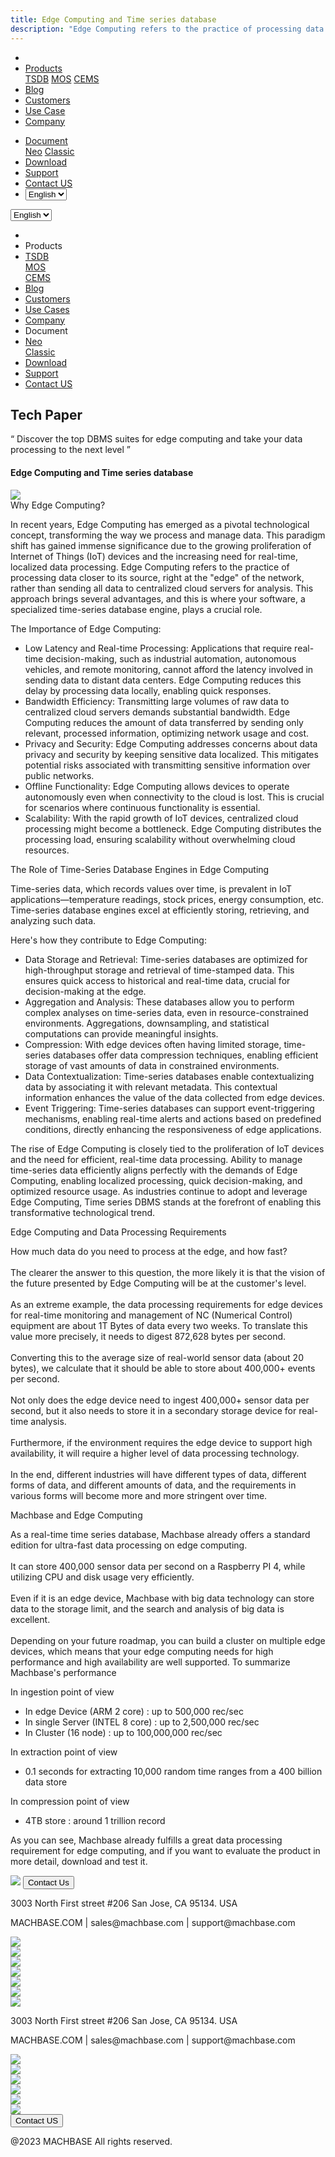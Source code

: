 ```yaml
---
title: Edge Computing and Time series database
description: "Edge Computing refers to the practice of processing data closer to its source, right at the edge of the network, rather than sending all data to centralized cloud servers for analysis."
---
```


<head>
  <link rel="stylesheet" type="text/css" href="../css/common.css" />
  <link rel="stylesheet" type="text/css" href="../css/style.css" />
</head>
<body>
  <nav>
    <div class="homepage-menu-wrap">
      <div class="menu-left">
        <ul class="menu-left-ul">
          <li class="menu-logo">
            <a href="/home"><img src="../img/logo_machbase.png" alt="" /></a>
          </li>
          <li class="menu-a products-menu-wrap" id="productsMenuWrap">
            <div>
              <a
                class="menu_active_border"
                id="menuActiveBorder"
                href="/home/tsdb"
                >Products</a
              >
              <div class="dropdown" id="dropdown">
                <a class="dropdown-link" href="/home/tsdb">TSDB</a>
                <a class="dropdown-link" href="/home/mos">MOS</a>
                <a
                  class="dropdown-link"
                  href="https://www.cems.ai/home-eng/"
                  target="_blank"
                  >CEMS</a
                >
              </div>
            </div>
          </li>
          <li class="menu-a"><a href="/home/blog">Blog</a></li>
          <li class="menu-a"><a href="/home/customers">Customers</a></li>
          <li class="menu-a"><a href="/home/usecase">Use Case</a></li>
          <li class="menu-a"><a href="/home/company">Company</a></li>
        </ul>
      </div>
      <div class="menu-right">
        <ul class="menu-right-ul">
          <li class="menu-a docs-menu-wrap" id="docsMenuWrap">
            <a href=""
              ><div>
                <a class="menu_active_border" id="menuActiveBorder" href=""
                  >Document</a
                >
                <div class="dropdown-docs" id="dropdownDocs">
                  <a class="dropdown-link" href="/neo">Neo</a>
                  <a class="dropdown-link" href="/dbms">Classic</a>
                </div>
              </div></a
            >
          </li>
          <li class="menu-a"><a href="/home/download">Download</a></li>
          <li class="menu-a">
            <a href="https://support.machbase.com/hc/en-us">Support</a>
          </li>
          <li class="menu-a"><a href="/home/contactus">Contact US</a></li>
          <li class="menu-a">
            <select id="languageSelector" onchange="changeLanguage()">
              <option value="en">English</option>
              <option value="kr">한국어</option>
            </select>
          </li>
        </ul>
      </div>
    </div>
  </nav>
  <nav class="tablet-menu-wrap">
    <a href="/kr/home"><img src="../img/logo_machbase.png" alt="" /></a>
    <div class="hamberger-right">
      <select id="languageSelector2" onchange="changeLanguage2()">
        <option value="en">English</option>
        <option value="kr">한국어</option>
      </select>
      <div class="tablet-menu-icon">
        <div class="tablet-bar"></div>
        <div class="tablet-bar"></div>
        <div class="tablet-bar"></div>
      </div>
    </div>
    <div class="tablet-menu">
      <ul>
        <div class="tablet-menu-title">
          <a class="tablet-logo" href="/home"
            ><img src="../img/logo_machbase.png" alt=""
          /></a>
        </div>
        <li></li>
        <li class="products-toggle">Products</li>
        <li>
          <div class="products-content">
            <div class="products-sub"><a href="/home/tsdb">TSDB</a></div>
            <div class="products-num"><a href="/home/mos">MOS</a></div>
            <div class="products-cems">
              <a href="https://www.cems.ai/home-eng/" target="_blank">CEMS</a>
            </div>
          </div>
        </li>
        <li><a href="/home/blog">Blog</a></li>
        <li><a href="/home/customers">Customers</a></li>
        <li><a href="/home/usecase">Use Cases</a></li>
        <li><a href="/home/company">Company</a></li>
        <li class="docs-toggle">Document</li>
        <li>
          <div class="docs-content">
            <div class="docs-sub"><a href="/neo" target="_blank">Neo</a></div>
            <div class="docs-num">
              <a href="/dbms" target="_blank">Classic</a>
            </div>
          </div>
        </li>
        <li><a href="/home/download">Download</a></li>
        <li><a href="https://support.machbase.com/hc/en-us">Support</a></li>
        <li><a href="/home/download">Contact US</a></li>
      </ul>
    </div>
  </nav>
  <section class="product_sction0 section0">
    <div>
      <h2 class="sub_page_title">Tech Paper</h2>
      <p class="sub_page_titletext">
        “ Discover the top DBMS suites for edge computing and take your data
        processing to the next level ”
      </p>
    </div>
  </section>
  <section>
    <div class="tech-inner">
      <h4 class="sub_title main_margin_top">
        Edge Computing and Time series database
      </h4>
      <div class="bar"><img src="../img/bar.png" /></div>
      <div class="tech-contents">
        <div>
          <div class="tech-title">Why Edge Computing?</div>
          <p class="tech-contents-text">
            In recent years, Edge Computing has emerged as a pivotal
            technological concept, transforming the way we process and manage
            data. This paradigm shift has gained immense significance due to the
            growing proliferation of Internet of Things (IoT) devices and the
            increasing need for real-time, localized data processing. Edge
            Computing refers to the practice of processing data closer to its
            source, right at the "edge" of the network, rather than sending all
            data to centralized cloud servers for analysis. This approach brings
            several advantages, and this is where your software, a specialized
            time-series database engine, plays a crucial role.
          </p>
          <p class="tech-contents-title">The Importance of Edge Computing:</p>
          <ul class="tech-ul">
            <li>
              Low Latency and Real-time Processing: Applications that require
              real-time decision-making, such as industrial automation,
              autonomous vehicles, and remote monitoring, cannot afford the
              latency involved in sending data to distant data centers. Edge
              Computing reduces this delay by processing data locally, enabling
              quick responses.
            </li>
            <li>
              Bandwidth Efficiency: Transmitting large volumes of raw data to
              centralized cloud servers demands substantial bandwidth. Edge
              Computing reduces the amount of data transferred by sending only
              relevant, processed information, optimizing network usage and
              cost.
            </li>
            <li>
              Privacy and Security: Edge Computing addresses concerns about data
              privacy and security by keeping sensitive data localized. This
              mitigates potential risks associated with transmitting sensitive
              information over public networks.
            </li>
            <li>
              Offline Functionality: Edge Computing allows devices to operate
              autonomously even when connectivity to the cloud is lost. This is
              crucial for scenarios where continuous functionality is essential.
            </li>
            <li>
              Scalability: With the rapid growth of IoT devices, centralized
              cloud processing might become a bottleneck. Edge Computing
              distributes the processing load, ensuring scalability without
              overwhelming cloud resources.
            </li>
          </ul>
        </div>
        <div>
          <div class="tech-title">
            The Role of Time-Series Database Engines in Edge Computing
          </div>
          <p class="tech-contents-text">
            Time-series data, which records values over time, is prevalent in
            IoT applications—temperature readings, stock prices, energy
            consumption, etc. Time-series database engines excel at efficiently
            storing, retrieving, and analyzing such data.
          </p>
          <p class="tech-contents-title">
            Here's how they contribute to Edge Computing:
          </p>
          <ul class="tech-ul">
            <li>
              Data Storage and Retrieval: Time-series databases are optimized
              for high-throughput storage and retrieval of time-stamped data.
              This ensures quick access to historical and real-time data,
              crucial for decision-making at the edge.
            </li>
            <li>
              Aggregation and Analysis: These databases allow you to perform
              complex analyses on time-series data, even in resource-constrained
              environments. Aggregations, downsampling, and statistical
              computations can provide meaningful insights.
            </li>
            <li>
              Compression: With edge devices often having limited storage,
              time-series databases offer data compression techniques, enabling
              efficient storage of vast amounts of data in constrained
              environments.
            </li>
            <li>
              Data Contextualization: Time-series databases enable
              contextualizing data by associating it with relevant metadata.
              This contextual information enhances the value of the data
              collected from edge devices.
            </li>
            <li>
              Event Triggering: Time-series databases can support
              event-triggering mechanisms, enabling real-time alerts and actions
              based on predefined conditions, directly enhancing the
              responsiveness of edge applications.
            </li>
          </ul>
          <p class="tech-contents-text">
            The rise of Edge Computing is closely tied to the proliferation of
            IoT devices and the need for efficient, real-time data processing.
            Ability to manage time-series data efficiently aligns perfectly with
            the demands of Edge Computing, enabling localized processing, quick
            decision-making, and optimized resource usage. As industries
            continue to adopt and leverage Edge Computing, Time series DBMS
            stands at the forefront of enabling this transformative
            technological trend.
          </p>
        </div>
        <div>
          <div class="tech-title">
            Edge Computing and Data Processing Requirements
          </div>
          <p class="tech-contents-text">
            How much data do you need to process at the edge, and how fast?<br /><br />The
            clearer the answer to this question, the more likely it is that the
            vision of the future presented by Edge Computing will be at the
            customer's level.<br /><br />
            As an extreme example, the data processing requirements for edge
            devices for real-time monitoring and management of NC (Numerical
            Control) equipment are about 1T Bytes of data every two weeks. To
            translate this value more precisely, it needs to digest 872,628
            bytes per second.<br /><br />Converting this to the average size of
            real-world sensor data (about 20 bytes), we calculate that it should
            be able to store about 400,000+ events per second.<br /><br />Not
            only does the edge device need to ingest 400,000+ sensor data per
            second, but it also needs to store it in a secondary storage device
            for real-time analysis.<br /><br />Furthermore, if the environment
            requires the edge device to support high availability, it will
            require a higher level of data processing technology.<br /><br />In
            the end, different industries will have different types of data,
            different forms of data, and different amounts of data, and the
            requirements in various forms will become more and more stringent
            over time.
          </p>
        </div>
        <div>
          <div class="tech-title">Machbase and Edge Computing</div>
          <p class="tech-contents-text">
            As a real-time time series database, Machbase already offers a
            standard edition for ultra-fast data processing on edge
            computing.<br /><br />It can store 400,000 sensor data per second on
            a Raspberry PI 4, while utilizing CPU and disk usage very
            efficiently.<br /><br />Even if it is an edge device, Machbase with
            big data technology can store data to the storage limit, and the
            search and analysis of big data is excellent.<br /><br />Depending
            on your future roadmap, you can build a cluster on multiple edge
            devices, which means that your edge computing needs for high
            performance and high availability are well supported. To summarize
            Machbase's performance<br />
          </p>
          <p class="tech-contents-title">In ingestion point of view</p>
          <ul class="tech-ul">
            <li>In edge Device (ARM 2 core) : up to 500,000 rec/sec</li>
            <li>In single Server (INTEL 8 core) : up to 2,500,000 rec/sec</li>
            <li>In Cluster (16 node) : up to 100,000,000 rec/sec</li>
          </ul>
          <p class="tech-contents-title">In extraction point of view</p>
          <ul class="tech-ul">
            <li>
              0.1 seconds for extracting 10,000 random time ranges from a 400
              billion data store
            </li>
          </ul>
          <p class="tech-contents-title">In compression point of view</p>
          <ul class="tech-ul">
            <li>4TB store : around 1 trillion record</li>
          </ul>
          <p class="tech-contents-text">
            As you can see, Machbase already fulfills a great data processing
            requirement for edge computing, and if you want to evaluate the
            product in more detail, download and test it.
          </p>
        </div>
      </div>
    </div>
  </section>
</body>
<footer>
  <div class="footer_inner">
    <div class="footer-logo">
      <img src="../img/machbase-logo-w.png" />
      <a href="/home/contactus">
        <button class="contactus">Contact Us</button>
      </a>
    </div>
    <div>
      <p class="footertext">
        3003 North First street #206 San Jose, CA 95134. USA
      </p>
    </div>
    <div class="footer_box">
      <div class="footer_text">
        <p>MACHBASE.COM | sales@machbase.com | support@machbase.com</p>
        <p class="footer_margin_top"></p>
      </div>
      <div class="sns">
        <div>
          <a href="https://twitter.com/machbase" target="_blank"
            ><img class="sns-img" src="../img/twitter.png"
          /></a>
        </div>
        <div>
          <a href="https://github.com/machbase" target="_blank"
            ><img class="sns-img" src="../img/github.png"
          /></a>
        </div>
        <div>
          <a href="https://www.linkedin.com/company/machbase" target="_blank"
            ><img class="sns-img" src="../img/linkedin.png"
          /></a>
        </div>
        <div>
          <a href="https://www.facebook.com/MACHBASE/" target="_blank"
            ><img class="sns-img" src="../img/facebook.png"
          /></a>
        </div>
        <div>
          <a href="https://www.slideshare.net/machbase" target="_blank"
            ><img class="sns-img" src="../img/slideshare.png"
          /></a>
        </div>
        <div>
          <a href="https://medium.com/machbase" target="_blank"
            ><img class="sns-img" src="../img/medium.png"
          /></a>
        </div>
      </div>
    </div>
  </div>
  <div class="footer_tablet_inner">
    <div class="footer-logo">
      <img src="../img/machbase-logo-w.png" />
    </div>
    <div>
      <p class="footertext">
        3003 North First street #206 San Jose, CA 95134. USA
      </p>
    </div>
    <div class="footer_box">
      <div class="footer_text">
        <p>MACHBASE.COM | sales@machbase.com | support@machbase.com</p>
      </div>
      <div class="sns">
        <div>
          <a href="https://twitter.com/machbase" target="_blank"
            ><img class="sns-img" src="../img/twitter.png"
          /></a>
        </div>
        <div>
          <a href="https://github.com/machbase" target="_blank"
            ><img class="sns-img" src="../img/github.png"
          /></a>
        </div>
        <div>
          <a href="https://www.linkedin.com/company/machbase" target="_blank"
            ><img class="sns-img" src="../img/linkedin.png"
          /></a>
        </div>
        <div>
          <a href="https://www.facebook.com/MACHBASE/" target="_blank"
            ><img class="sns-img" src="../img/facebook.png"
          /></a>
        </div>
        <div>
          <a href="https://www.slideshare.net/machbase" target="_blank"
            ><img class="sns-img" src="../img/slideshare.png"
          /></a>
        </div>
        <div>
          <a href="https://medium.com/machbase" target="_blank"
            ><img class="sns-img" src="../img/medium.png"
          /></a>
        </div>
      </div>
      <a href="/home/contactus">
        <button class="contactus">Contact US</button>
      </a>
    </div>
  </div>
  <div class="machbase_right">
    <p>@2023 MACHBASE All rights reserved.</p>
  </div>
</footer>
<script>
  //drop down menu
  const productsMenuWrap = document.getElementById("productsMenuWrap");
  const docsMenuWrap = document.getElementById("docsMenuWrap");
  const dropdown = document.getElementById("dropdown");
  dropdown.style.display = "none";
  productsMenuWrap.addEventListener("mouseover", function () {
    dropdown.style.display = "block";
  });
  productsMenuWrap.addEventListener("mouseout", function () {
    dropdown.style.display = "none";
  });
  docsMenuWrap.addEventListener("mouseover", function () {
    dropdownDocs.style.display = "block";
  });
  docsMenuWrap.addEventListener("mouseout", function () {
    dropdownDocs.style.display = "none";
  });
  //tablet menu
  const menuIcon = document.querySelector(".tablet-menu-icon");
  const tabletMenu = document.querySelector(".tablet-menu");
  const productsToggle = document.querySelector(".products-toggle");
  const productsSub = document.querySelector(".products-sub");
  const productsNum = document.querySelector(".products-num");
  const productsCems = document.querySelector(".products-cems");
  const docsToggle = document.querySelector(".docs-toggle");
  const docsSub = document.querySelector(".docs-sub");
  const docsNum = document.querySelector(".docs-num");
  menuIcon.addEventListener("click", () => {
    tabletMenu.classList.toggle("show");
    menuIcon.classList.toggle("is-active");
  });
  productsToggle.addEventListener("click", () => {
    productsSub.classList.toggle("show");
    productsNum.classList.toggle("show");
    productsCems.classList.toggle("show");
  });
  docsToggle.addEventListener("click", () => {
    docsSub.classList.toggle("show");
    docsNum.classList.toggle("show");
  });
  //change lang
  let language;
  let storageData = sessionStorage.getItem("lang");
  if (storageData) {
    language = storageData;
  } else {
    var userLang = navigator.language || navigator.userLanguage;
    if (userLang !== "ko") {
      sessionStorage.setItem("lang", userLang);
      language = "en";
    } else {
      sessionStorage.setItem("lang", "ko");
      language = "kr";
      location.href = location.origin + "/kr" + location.pathname;
    }
  }
  function changeLanguage() {
    var languageSelector = document.getElementById("languageSelector");
    var selectedLanguage = languageSelector.value;
    if (selectedLanguage === "kr") {
      location.href = location.origin + "/kr" + location.pathname;
    }
  }
  function changeLanguage2() {
    var languageSelector = document.getElementById("languageSelector2");
    var selectedLanguage = languageSelector.value;
    if (selectedLanguage === "kr") {
      location.href = location.origin + "/kr" + location.pathname;
    }
  }
  window.addEventListener("load", function () {
    var elementsWithDarkClass = document.querySelectorAll(".dark");
    for (var i = 0; i < elementsWithDarkClass.length; i++) {
      elementsWithDarkClass[i].classList.remove("dark");
    }
    var elementsWithColorScheme = document.querySelectorAll(
      "[style*='color-scheme: dark;']"
    );
    for (var i = 0; i < elementsWithColorScheme.length; i++) {
      elementsWithColorScheme[i].removeAttribute("style");
    }
  });
</script>
